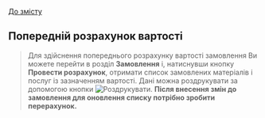 [До змісту](/service/doc/?cid=dsp)
## Попередній розрахунок вартості

>Для здійснення попереднього розрахунку вартості замовлення Ви можете перейти в розділ **Замовлення** і, натиснувши кнопку **Провести розрахунок**, отримати список замовлених матеріалів і послуг із зазначенням вартості.
Дані можна роздрукувати за допомогою кнопки ![Роздрукувати](/service/doc/img/button-print.png "Роздрукувати").
**Після внесення змін до замовлення для оновлення списку потрібно зробити перерахунок.**
